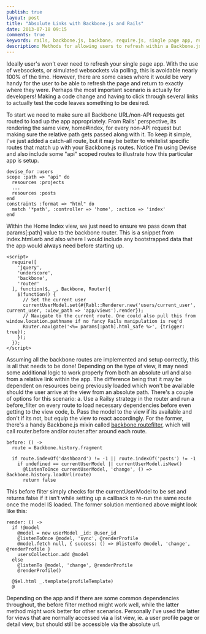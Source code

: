 ```yaml
---
publish: true
layout: post
title: "Absolute Links with Backbone.js and Rails"
date: 2013-07-18 09:15
comments: true
keywords: rails, backbone.js, backbone, require.js, single page app, refresh, push-state, history
description: Methods for allowing users to refresh within a Backbone.js app or load a page within a Backbone.js app from an an absolute url
---
```


Ideally user's won't ever need to refresh your single page app. With the use of websockets, or simulated websockets via polling, this is avoidable nearly 100% of the time. However, there are some cases where it would be very handy for the user to be able to refresh the page and return to exactly where they were. Perhaps the most important scenario is actually for developers! Making a code change and having to click through several links to actually test the code leaves something to be desired.
<!--more-->
To start we need to make sure all Backbone URL/non-API requests get routed to load up the app appropriately. From Rails' perspective, its rendering the same view, home#index, for every non-API request but making sure the relative path gets passed along with it. To keep it simple, I've just added a catch-all route, but it may be better to whitelist specific routes that match up with your Backbone.js routes. Notice I'm using Devise and also include some "api" scoped routes to illustrate how this particular app is setup.

    devise_for :users
    scope :path => "api" do
      resources :projects
      ...
      resources :posts
    end
    constraints :format => "html" do
      match '*path', :controller => 'home', :action => 'index'
    end

Within the Home Index view, we just need to ensure we pass down that params[:path] value to the backbone router. This is a snippet from index.html.erb and also where I would include any bootstrapped data that the app would always need before starting up.

    <script>
      require([
        'jquery',
        'underscore',
        'backbone',
        'router'
      ], function($, _, Backbone, Router){
        $(function() {
          // Set the current user
          currentUserModel.set(#{Rabl::Renderer.new('users/current_user', current_user, :view_path => 'app/views').render});
          // Navigate to the current route. One could also pull this from window.location.pathname if no fancy Rails manipulation is req'd
          Router.navigate('<%= params[:path].html_safe %>', {trigger: true});
        });
      });
    </script>

Assuming all the backbone routes are implemented and setup correctly, this is all that needs to be done! Depending on the type of view, it may need some additional logic to work properly from both an absolute url and also from a relative link within the app. The difference being that it may be dependent on resources being previously loaded which won't be available should the user arrive at the view from an absolute path. There's a couple of options for this scenario: a. Use a Railsy strategy in the router and run a before_filter on every route to load necessary dependencies before even getting to the view code, b. Pass the model to the view if its available and don't if its not, but equip the view to react accordingly. For the former, there's a handy Backbone.js mixin called [backbone.routefilter](https://github.com/boazsender/backbone.routefilter), which will call router.before and/or router.after around each route.

    before: () ->
      route = Backbone.history.fragment

      if route.indexOf('dashboard') != -1 || route.indexOf('posts') != -1
        if undefined == currentUserModel || currentUserModel.isNew()
          @listenToOnce currentUserModel, 'change', () => Backbone.history.loadUrl(route)
          return false

This before filter simply checks for the currentUserModel to be set and returns false if it isn't while setting up a callback to re-run the same route once the model IS loaded.  The former solution mentioned above might look like this:

    render: () ->
      if !@model
        @model = new userModel _id: @user_id
        @listenToOnce @model, 'sync', @renderProfile
        @model.fetch null, { success: () => @listenTo @model, 'change', @renderProfile }
        usersCollection.add @model
      else
        @listenTo @model, 'change', @renderProfile
        @renderProfile()

      @$el.html _.template(profileTemplate)
      @

Depending on the app and if there are some common dependencies throughout, the before filter method might work well, while the latter method might work better for other scenarios. Personally I've used the latter for views that are normally accessed via a list view, ie. a user profile page or detail view, but should still be accessible via the absolute url.
